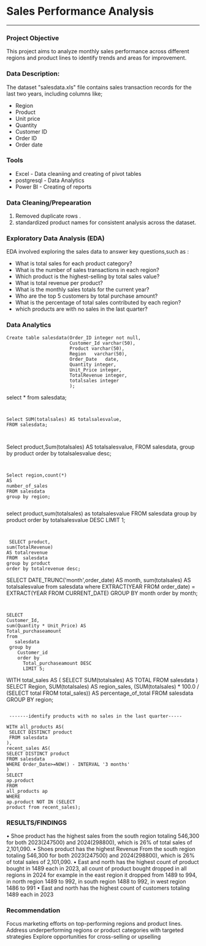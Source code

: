 # Sales Performance Analysis

---
### Project Objective


This project aims to analyze monthly sales performance across different regions and product lines to identify trends and areas for improvement.

### Data Description:

The dataset "salesdata.xls" file  contains sales transaction records for the last two years, including columns like;

- Region
- Product
- Unit price
- Quantity
- Customer ID
- Order ID
- Order date


### Tools

- Excel - Data cleaniing and creating of pivot tables
- postgresql - Data Analytics
- Power BI - Creating of reports


### Data Cleaning/Prepearation


1.	Removed duplicate rows .
2.	standardized product names for consistent analysis across the dataset.


### Exploratory Data Analysis (EDA)

EDA involved exploring the sales data to answer key questions,such as :


- What is  total sales for each product category?
- What is the number of sales transactions in each region?
- Which product is the highest-selling  by total sales value?
- What is total revenue per product?
- What is the monthly sales totals for the current year?
- Who are the top 5 customers by total purchase amount?
- What is the percentage of total sales contributed by each region?
- which  products are with no sales in the last quarter?

### Data Analytics



```
Create table salesdata(Order_ID integer not null,
					   Customer_Id varchar(50),
					   Product varchar(50),
					   Region	varchar(50),
					   Order_Date	date,
					   Quantity integer,
					   Unit_Price integer,
					   TotalRevenue integer,
					   totalsales integer
					   );

```

select *  from salesdata;

```
 

Select SUM(totalsales) AS totalsalesvalue,
FROM salesdata;



```



Select product,Sum(totalsales) AS totalsalesvalue,
FROM salesdata,
group by product
order by totalsalesvalue desc;

```


Select region,count(*)
AS
number_of_sales
FROM salesdata
group by region;


 ```


select product,sum(totalsales) 
as totalsalesvalue
FROM salesdata 
group by product
order by totalsalesvalue DESC
LIMIT 1;



```


 SELECT product,
sum(TotalRevenue)
AS totalrevenue
FROM  salesdata
group by product
order by totalrevenue desc;

```

SELECT  DATE_TRUNC('month',order_date)
AS month,
     sum(totalsales) AS totalsalesvalue
from salesdata
where
    EXTRACT(YEAR FROM order_date) =
EXTRACT(YEAR FROM CURRENT_DATE)
GROUP BY
    month
order by 
	month;
 
```


SELECT
Customer_Id,
sum(Quantity * Unit_Price) AS
Total_purchaseamount
from
   salesdata
 group by
    Customer_id
	order by
	  Total_purchaseamount DESC
	  LIMIT 5;
```


 
WITH total_sales AS (
SELECT
SUM(totalsales) AS TOTAL
FROM 
salesdata
)
 SELECT
 Region,
 SUM(totalsales) AS
 region_sales,
   (SUM(totalsales) * 100.0 /
   (SELECT total FROM total_sales)) AS
   percentage_of_total
   FROM
     salesdata
	 GROUP BY 
	  region;
 
  ``` 
  
   -------identify products with no sales in the last quarter-----

  WITH all_products AS(
   SELECT DISTINCT product
   FROM salesdata
),
recent_sales AS(
 SELECT DISTINCT product
FROM salesdata
WHERE Order_Date>=NOW() - INTERVAL '3 months'
)
SELECT
ap.product
FROM
all_products ap
WHERE
ap.product NOT IN (SELECT
product from recent_sales);

```






### RESULTS/FINDINGS

•	Shoe product has the highest sales from the south region totaling 546,300 for both 2023(247500)   and 2024(298800), which is 26% of total sales of 2,101,090.
•	Shoes product has the highest Revenue From the south region totaling 546,300 for both 2023(247500)   and 2024(298800), which is 26% of total sales of 2,101,090.
•	East and north has the highest count of product bought  in 1489 each in 2023, all count of product bought dropped in all regions in 2024 for example in the east region it dropped from 1489 to 994, in north region 1489 to 992, in south region 1488 to 992, in west region 1486 to 991
•	East and north has the highest count of customers totaling 1489 each in  2023







### Recommendation


 Focus marketing efforts on top-performing regions and product lines.
 Address underperforming regions or product categories with targeted strategies
 Explore opportunities for cross-selling or upselling

